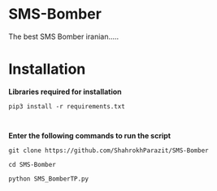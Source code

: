# SMS-Bomber
The best SMS Bomber iranian.....

# Installation

<b> Libraries required for installation </b>

```
pip3 install -r requirements.txt



```
<b> Enter the following commands to run the script  </b>
```
git clone https://github.com/ShahrokhParazit/SMS-Bomber
```
```
cd SMS-Bomber
```
```
python SMS_BomberTP.py
```

